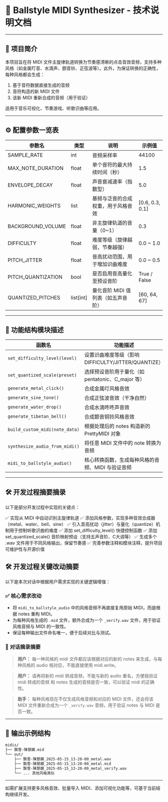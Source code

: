 # 🎼 Ballstyle MIDI Synthesizer - 技术说明文档

---

## 📘 项目简介

本项目旨在将 MIDI 文件主旋律轨道转换为节奏感清晰的点击音效音频，支持多种风格（如金属叮音、水滴声、颤音铃、正弦波等）。此外，为保证转换的正确性，每种风格都会生成：

1. 基于音符数据直接生成的音频
2. 音符构造的新 MIDI 文件
3. 该新 MIDI 重新合成的音频（用于验证）

适用于音乐可视化、节奏游戏、听歌识曲等应用。

---

## ⚙️ 配置参数一览表

| 参数名                 | 类型         | 说明                   | 示例值              |
| ------------------- | ---------- | -------------------- | ---------------- |
| SAMPLE\_RATE        | int        | 音频采样率                | 44100            |
| MAX\_NOTE\_DURATION | float      | 单个音符的最大持续时间（秒）       | 1.5              |
| ENVELOPE\_DECAY     | float      | 声音衰减速率（指数型）          | 5.0              |
| HARMONIC\_WEIGHTS   | list       | 基频与泛音的合成权重，用于风格音效    | \[0.6, 0.3, 0.1] |
| BACKGROUND\_VOLUME  | float      | 非主旋律轨道的音量（0\~1）      | 0.3              |
| DIFFICULTY          | float      | 难度等级（旋律越弱，节奏越强）      | 0.0 \~ 1.0       |
| PITCH\_JITTER       | float      | 音高扰动范围，用于增加识曲难度      | 0.0 \~ 0.5       |
| PITCH\_QUANTIZATION | bool       | 是否启用音高量化至预设音阶        | True / False     |
| QUANTIZED\_PITCHES  | list\[int] | 量化音阶 MIDI 值列表（如五声音阶） | \[60, 64, 67]    |

---

## 🧠 功能结构模块描述

| 函数名                            | 功能描述                                    |
| ------------------------------ | --------------------------------------- |
| `set_difficulty_level(level)`  | 设置识曲难度等级（影响 DIFFICULTY/JITTER/QUANTIZE） |
| `set_quantized_scale(preset)`  | 选择预设音阶用于量化（如 pentatonic、C\_major 等）     |
| `generate_metal_click()`       | 合成金属叮风格音效                               |
| `generate_sine_tone()`         | 合成正弦波音效（干净自然）                           |
| `generate_water_drop()`        | 合成水滴咚咚声音效                               |
| `generate_tibetan_bell()`      | 合成颤音铜铃风格音效                              |
| `build_custom_midi(note_data)` | 根据处理后的 notes 构造新的 PrettyMIDI 对象         |
| `synthesize_audio_from_midi()` | 将任意 MIDI 文件中的 note 转换为音频                |
| `midi_to_ballstyle_audio()`    | 核心转换函数，生成每种风格的音频、MIDI 与验证音频             |

---

## 🛠 开发过程摘要摘录

以下是部分开发过程中实现的关键点：

✅ 实现从 MIDI 中自动识别主旋律轨道
✅ 添加风格参数，实现多种音效合成器（metal、water、bell、sine）
✅ 引入音高扰动（jitter）与量化（quantize）机制用于控制听歌识曲的难度
✅ 添加 set_difficulty_level() 快捷控制函数
✅ 添加 set_quantized_scale() 音阶映射预设（支持五声音阶、C大调等）
✅ 生成多个 .wav 文件用于不同风格输出，保留节奏感
✅ 完善参数注释和模块注释，提升项目可维护性与开源价值

## 🛠 开发过程关键改动摘要

以下是本次对话中根据用户需求实现的关键逻辑增强：

### ✅ 核心需求改动

* 将 `midi_to_ballstyle_audio` 中的风格音频不再直接复用原始 MIDI，而是根据 notes 重构 MIDI。
* 为每种风格生成的 `.mid` 文件，额外合成为一个 `_verify.wav` 文件，用于验证风格音频与 MIDI 的一致性。
* 保证每种输出文件命名唯一，便于后续对比与测试。

### 💬 对话摘录摘要

> **用户：** 每一种风格的 midi 文件都应该根据对应的新的 notes 来生成，与每种风格的 audio 相对应，不能直接使用 midi.write。

> **用户：** 请再将新的 midi 转成音频，不能与新的 audio 重名，方便我验证 midi 转成的音频 和 notes 生成的音频是否一致，可以验证 midi 的正确性。

> **助手：** 每种风格现在不仅生成风格音频和对应的 MIDI 文件，还会将该 MIDI 文件重新合成为一个 `_verify.wav` 音频，用于验证 notes 与 MIDI 是否一致。

---

## 🧪 输出示例结构

```bash
midis/
├── 飘雪-陳慧嫻.mid
└── out/
    ├── 飘雪-陳慧嫻_2025-05-15_13-20-00_metal.wav
    ├── 飘雪-陳慧嫻_2025-05-15_13-20-00_metal.mid
    ├── 飘雪-陳慧嫻_2025-05-15_13-20-00_metal_verify.wav
    └── ... 其他风格类似
```

---

如需扩展支持更多风格音效、批量导入 MIDI、添加可视化功能等，可基于当前结构继续开发。
